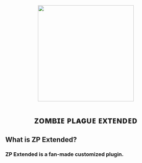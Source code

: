 <div align="center">
  <img height="300" src="https://i.imgur.com/hIAr0OB.png"  />
</div>

###

<h1 align="center">ᴢᴏᴍʙɪᴇ ᴘʟᴀɢᴜᴇ ᴇxᴛᴇɴᴅᴇᴅ</h1>

###

## What is ZP Extended?
### ZP Extended is a fan-made customized plugin.
